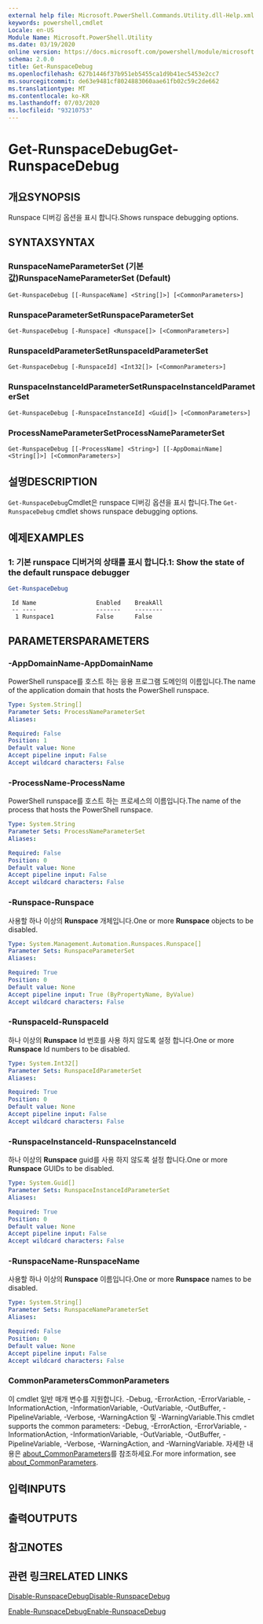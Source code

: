 ```yaml
---
external help file: Microsoft.PowerShell.Commands.Utility.dll-Help.xml
keywords: powershell,cmdlet
Locale: en-US
Module Name: Microsoft.PowerShell.Utility
ms.date: 03/19/2020
online version: https://docs.microsoft.com/powershell/module/microsoft.powershell.utility/get-runspacedebug?view=powershell-7&WT.mc_id=ps-gethelp
schema: 2.0.0
title: Get-RunspaceDebug
ms.openlocfilehash: 627b1446f37b951eb5455ca1d9b41ec5453e2cc7
ms.sourcegitcommit: de63e9481cf8024883060aae61fb02c59c2de662
ms.translationtype: MT
ms.contentlocale: ko-KR
ms.lasthandoff: 07/03/2020
ms.locfileid: "93210753"
---
```

# <span data-ttu-id="aa50d-103">Get-RunspaceDebug</span><span class="sxs-lookup"><span data-stu-id="aa50d-103">Get-RunspaceDebug</span></span>

## <span data-ttu-id="aa50d-104">개요</span><span class="sxs-lookup"><span data-stu-id="aa50d-104">SYNOPSIS</span></span>
<span data-ttu-id="aa50d-105">Runspace 디버깅 옵션을 표시 합니다.</span><span class="sxs-lookup"><span data-stu-id="aa50d-105">Shows runspace debugging options.</span></span>

## <span data-ttu-id="aa50d-106">SYNTAX</span><span class="sxs-lookup"><span data-stu-id="aa50d-106">SYNTAX</span></span>

### <span data-ttu-id="aa50d-107">RunspaceNameParameterSet (기본값)</span><span class="sxs-lookup"><span data-stu-id="aa50d-107">RunspaceNameParameterSet (Default)</span></span>

```
Get-RunspaceDebug [[-RunspaceName] <String[]>] [<CommonParameters>]
```

### <span data-ttu-id="aa50d-108">RunspaceParameterSet</span><span class="sxs-lookup"><span data-stu-id="aa50d-108">RunspaceParameterSet</span></span>

```
Get-RunspaceDebug [-Runspace] <Runspace[]> [<CommonParameters>]
```

### <span data-ttu-id="aa50d-109">RunspaceIdParameterSet</span><span class="sxs-lookup"><span data-stu-id="aa50d-109">RunspaceIdParameterSet</span></span>

```
Get-RunspaceDebug [-RunspaceId] <Int32[]> [<CommonParameters>]
```

### <span data-ttu-id="aa50d-110">RunspaceInstanceIdParameterSet</span><span class="sxs-lookup"><span data-stu-id="aa50d-110">RunspaceInstanceIdParameterSet</span></span>

```
Get-RunspaceDebug [-RunspaceInstanceId] <Guid[]> [<CommonParameters>]
```

### <span data-ttu-id="aa50d-111">ProcessNameParameterSet</span><span class="sxs-lookup"><span data-stu-id="aa50d-111">ProcessNameParameterSet</span></span>

```
Get-RunspaceDebug [[-ProcessName] <String>] [[-AppDomainName] <String[]>] [<CommonParameters>]
```

## <span data-ttu-id="aa50d-112">설명</span><span class="sxs-lookup"><span data-stu-id="aa50d-112">DESCRIPTION</span></span>

<span data-ttu-id="aa50d-113">`Get-RunspaceDebug`Cmdlet은 runspace 디버깅 옵션을 표시 합니다.</span><span class="sxs-lookup"><span data-stu-id="aa50d-113">The `Get-RunspaceDebug` cmdlet shows runspace debugging options.</span></span>

## <span data-ttu-id="aa50d-114">예제</span><span class="sxs-lookup"><span data-stu-id="aa50d-114">EXAMPLES</span></span>

### <span data-ttu-id="aa50d-115">1: 기본 runspace 디버거의 상태를 표시 합니다.</span><span class="sxs-lookup"><span data-stu-id="aa50d-115">1: Show the state of the default runspace debugger</span></span>

```powershell
Get-RunspaceDebug
```

```Output
 Id Name                 Enabled    BreakAll
 -- ----                 -------    --------
  1 Runspace1            False      False
```

## <span data-ttu-id="aa50d-116">PARAMETERS</span><span class="sxs-lookup"><span data-stu-id="aa50d-116">PARAMETERS</span></span>

### <span data-ttu-id="aa50d-117">-AppDomainName</span><span class="sxs-lookup"><span data-stu-id="aa50d-117">-AppDomainName</span></span>

<span data-ttu-id="aa50d-118">PowerShell runspace를 호스트 하는 응용 프로그램 도메인의 이름입니다.</span><span class="sxs-lookup"><span data-stu-id="aa50d-118">The name of the application domain that hosts the PowerShell runspace.</span></span>

```yaml
Type: System.String[]
Parameter Sets: ProcessNameParameterSet
Aliases:

Required: False
Position: 1
Default value: None
Accept pipeline input: False
Accept wildcard characters: False
```

### <span data-ttu-id="aa50d-119">-ProcessName</span><span class="sxs-lookup"><span data-stu-id="aa50d-119">-ProcessName</span></span>

<span data-ttu-id="aa50d-120">PowerShell runspace를 호스트 하는 프로세스의 이름입니다.</span><span class="sxs-lookup"><span data-stu-id="aa50d-120">The name of the process that hosts the PowerShell runspace.</span></span>

```yaml
Type: System.String
Parameter Sets: ProcessNameParameterSet
Aliases:

Required: False
Position: 0
Default value: None
Accept pipeline input: False
Accept wildcard characters: False
```

### <span data-ttu-id="aa50d-121">-Runspace</span><span class="sxs-lookup"><span data-stu-id="aa50d-121">-Runspace</span></span>

<span data-ttu-id="aa50d-122">사용할 하나 이상의 **Runspace** 개체입니다.</span><span class="sxs-lookup"><span data-stu-id="aa50d-122">One or more **Runspace** objects to be disabled.</span></span>

```yaml
Type: System.Management.Automation.Runspaces.Runspace[]
Parameter Sets: RunspaceParameterSet
Aliases:

Required: True
Position: 0
Default value: None
Accept pipeline input: True (ByPropertyName, ByValue)
Accept wildcard characters: False
```

### <span data-ttu-id="aa50d-123">-RunspaceId</span><span class="sxs-lookup"><span data-stu-id="aa50d-123">-RunspaceId</span></span>

<span data-ttu-id="aa50d-124">하나 이상의 **Runspace** Id 번호를 사용 하지 않도록 설정 합니다.</span><span class="sxs-lookup"><span data-stu-id="aa50d-124">One or more **Runspace** Id numbers to be disabled.</span></span>

```yaml
Type: System.Int32[]
Parameter Sets: RunspaceIdParameterSet
Aliases:

Required: True
Position: 0
Default value: None
Accept pipeline input: False
Accept wildcard characters: False
```

### <span data-ttu-id="aa50d-125">-RunspaceInstanceId</span><span class="sxs-lookup"><span data-stu-id="aa50d-125">-RunspaceInstanceId</span></span>

<span data-ttu-id="aa50d-126">하나 이상의 **Runspace** guid를 사용 하지 않도록 설정 합니다.</span><span class="sxs-lookup"><span data-stu-id="aa50d-126">One or more **Runspace** GUIDs to be disabled.</span></span>

```yaml
Type: System.Guid[]
Parameter Sets: RunspaceInstanceIdParameterSet
Aliases:

Required: True
Position: 0
Default value: None
Accept pipeline input: False
Accept wildcard characters: False
```

### <span data-ttu-id="aa50d-127">-RunspaceName</span><span class="sxs-lookup"><span data-stu-id="aa50d-127">-RunspaceName</span></span>

<span data-ttu-id="aa50d-128">사용할 하나 이상의 **Runspace** 이름입니다.</span><span class="sxs-lookup"><span data-stu-id="aa50d-128">One or more **Runspace** names to be disabled.</span></span>

```yaml
Type: System.String[]
Parameter Sets: RunspaceNameParameterSet
Aliases:

Required: False
Position: 0
Default value: None
Accept pipeline input: False
Accept wildcard characters: False
```

### <span data-ttu-id="aa50d-129">CommonParameters</span><span class="sxs-lookup"><span data-stu-id="aa50d-129">CommonParameters</span></span>

<span data-ttu-id="aa50d-130">이 cmdlet 일반 매개 변수를 지원합니다. -Debug, -ErrorAction, -ErrorVariable, -InformationAction, -InformationVariable, -OutVariable, -OutBuffer, -PipelineVariable, -Verbose, -WarningAction 및 -WarningVariable.</span><span class="sxs-lookup"><span data-stu-id="aa50d-130">This cmdlet supports the common parameters: -Debug, -ErrorAction, -ErrorVariable, -InformationAction, -InformationVariable, -OutVariable, -OutBuffer, -PipelineVariable, -Verbose, -WarningAction, and -WarningVariable.</span></span> <span data-ttu-id="aa50d-131">자세한 내용은 [about_CommonParameters](https://go.microsoft.com/fwlink/?LinkID=113216)를 참조하세요.</span><span class="sxs-lookup"><span data-stu-id="aa50d-131">For more information, see [about_CommonParameters](https://go.microsoft.com/fwlink/?LinkID=113216).</span></span>

## <span data-ttu-id="aa50d-132">입력</span><span class="sxs-lookup"><span data-stu-id="aa50d-132">INPUTS</span></span>

## <span data-ttu-id="aa50d-133">출력</span><span class="sxs-lookup"><span data-stu-id="aa50d-133">OUTPUTS</span></span>

## <span data-ttu-id="aa50d-134">참고</span><span class="sxs-lookup"><span data-stu-id="aa50d-134">NOTES</span></span>

## <span data-ttu-id="aa50d-135">관련 링크</span><span class="sxs-lookup"><span data-stu-id="aa50d-135">RELATED LINKS</span></span>

[<span data-ttu-id="aa50d-136">Disable-RunspaceDebug</span><span class="sxs-lookup"><span data-stu-id="aa50d-136">Disable-RunspaceDebug</span></span>](Disable-RunspaceDebug.md)

[<span data-ttu-id="aa50d-137">Enable-RunspaceDebug</span><span class="sxs-lookup"><span data-stu-id="aa50d-137">Enable-RunspaceDebug</span></span>](Enable-RunspaceDebug.md)

